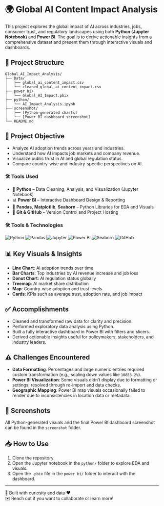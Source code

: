 
# 🌍 Global AI Content Impact Analysis

This project explores the global impact of AI across industries, jobs, consumer trust, and regulatory landscapes using both **Python (Jupyter Notebook)** and **Power BI**. The goal is to derive actionable insights from a comprehensive dataset and present them through interactive visuals and dashboards.

## 📁 Project Structure

```
Global_AI_Impact_Analysis/
├── Data/
│   ├── global_ai_content_impact.csv
│   └── cleaned_global_ai_content_impact.csv
├── power bi/
│   └── Global_AI_Impact.pbix
├── python/
│   └── AI_Impact_Analysis.ipynb
├── screenshot/
│   ├── [Python-generated charts]
│   └── [Power BI dashboard screenshot]
└── README.md
```

## 🧠 Project Objective

- Analyze AI adoption trends across years and industries.
- Understand how AI impacts job markets and company revenue.
- Visualize public trust in AI and global regulation status.
- Compare country-wise and industry-specific perspectives on AI.

### 🛠️ Tools Used

- 🐍 **Python** – Data Cleaning, Analysis, and Visualization (Jupyter Notebook)
- 📊 **Power BI** – Interactive Dashboard Design & Reporting
- 📁 **Pandas**, **Matplotlib**, **Seaborn** – Python Libraries for EDA and Visuals
- 📌 **Git & GitHub** – Version Control and Project Hosting

### 🛠️ Tools & Technologies
![Python](https://img.shields.io/badge/Python-3776AB?style=for-the-badge&logo=python&logoColor=white)
![Pandas](https://img.shields.io/badge/Pandas-150458?style=for-the-badge&logo=pandas)
![Jupyter](https://img.shields.io/badge/Jupyter-F37626?style=for-the-badge&logo=Jupyter&logoColor=white)
![Power BI](https://img.shields.io/badge/PowerBI-F2C811?style=for-the-badge&logo=powerbi&logoColor=black)
![Seaborn](https://img.shields.io/badge/Seaborn-47A8BD?style=for-the-badge)
![GitHub](https://img.shields.io/badge/GitHub-100000?style=for-the-badge&logo=github&logoColor=white)


## 📊 Key Visuals & Insights

- **Line Chart**: AI adoption trends over time
- **Bar Charts**: Top industries by AI revenue increase and job loss
- **Donut Chart**: AI regulation status globally
- **Treemap**: AI market share distribution
- **Map**: Country-wise adoption and trust levels
- **Cards**: KPIs such as average trust, adoption rate, and job impact

## ✅ Accomplishments

- Cleaned and transformed raw data for clarity and precision.
- Performed exploratory data analysis using Python.
- Built a fully interactive dashboard in Power BI with filters and slicers.
- Derived actionable insights useful for policymakers, stakeholders, and industry leaders.

## ⚠️ Challenges Encountered

- **Data Formatting**: Percentages and large numeric entries required custom transformation (e.g., scaling down values like `10853.2%`).
- **Power BI Visualization**: Some visuals didn’t display due to formatting or settings; resolved through re-import and data checks.
- **Geographic Mapping**: Power BI map visuals occasionally failed to render due to inconsistencies in location data or metadata.

## 📸 Screenshots

All Python-generated visuals and the final Power BI dashboard screenshot can be found in the `screenshot` folder.

## 📥 How to Use

1. Clone the repository.
2. Open the Jupyter notebook in the `python/` folder to explore EDA and visuals.
3. Open the `.pbix` file in the `power bi/` folder to interact with the dashboard.

---

🧠 Built with curiosity and data ❤️  
✉️ Reach out if you want to collaborate or learn more!

